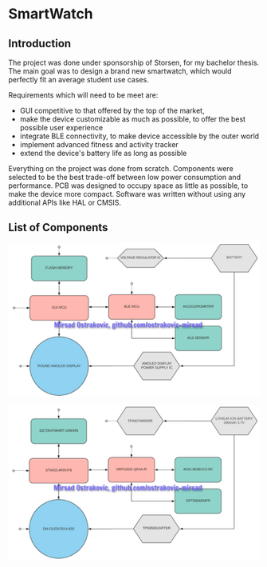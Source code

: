 # SmartWatch

## Introduction
The project was done under sponsorship of Storsen, for my bachelor thesis. The main goal was to design a brand new smartwatch, which would perfectly fit an average student use cases.

Requirements which will need to be meet are:
  - GUI competitive to that offered by the top of the market,
  - make the device customizable as much as possible, to offer the best possible user experience 
  - integrate BLE connectivity, to make device accessible by the outer world
  - implement advanced fitness and activity tracker
  - extend the device's battery life as long as possible
       
Everything on the project was done from scratch. Components were selected to be the best trade-off between low power consumption and performance. PCB was designed to occupy space as little as possible, to make the device more compact. Software was written without using any additional APIs like HAL or CMSIS.

## List of Components
![alt text](https://raw.githubusercontent.com/ostrakovic-mirsad/SmartWatch/master/solution_diagram.jpg)

![alt text](https://raw.githubusercontent.com/ostrakovic-mirsad/SmartWatch/master/pieces_diagram.jpg)

